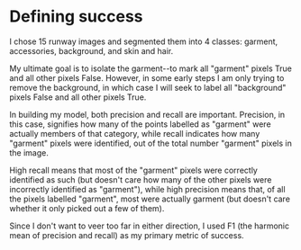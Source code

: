 # Defining success

I chose 15 runway images and segmented them into 4 classes: garment, accessories, background, and skin and hair.

My ultimate goal is to isolate the garment--to mark all "garment" pixels True and all other pixels False. However, in some early steps I am only trying to remove the background, in which case I will seek to label all "background" pixels False and all other pixels True.

In building my model, both precision and recall are important. Precision, in this case, signifies how many of the points labelled as "garment" were actually members of that category, while recall indicates how many "garment" pixels were identified, out of the total number "garment" pixels in the image.

High recall means that most of the "garment" pixels were correctly identified as such (but doesn't care how many of the other pixels were incorrectly identified as "garment"), while high precision means that, of all the pixels labelled "garment", most were actually garment (but doesn't care whether it only picked out a few of them).

Since I don't want to veer too far in either direction, I used F1 (the harmonic mean of precision and recall) as my primary metric of success.

